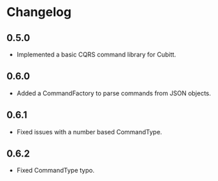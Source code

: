 # Changelog

## 0.5.0

- Implemented a basic CQRS command library for Cubitt.

## 0.6.0

- Added a CommandFactory to parse commands from JSON objects.

## 0.6.1

- Fixed issues with a number based CommandType.

## 0.6.2

- Fixed CommandType typo.
